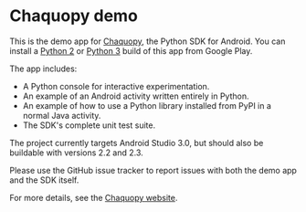 # Chaquopy demo

This is the demo app for [Chaquopy](https://chaquo.com/chaquopy/), the Python SDK for Android.
You can install a [Python
2](https://play.google.com/store/apps/details?id=com.chaquo.python.demo) or [Python
3](https://play.google.com/store/apps/details?id=com.chaquo.python.demo3) build of this app
from Google Play.

The app includes:

* A Python console for interactive experimentation.
* An example of an Android activity written entirely in Python.
* An example of how to use a Python library installed from PyPI in a normal Java activity.
* The SDK's complete unit test suite.

The project currently targets Android Studio 3.0, but should also be buildable with versions
2.2 and 2.3.

Please use the GitHub issue tracker to report issues with both the demo app and the SDK itself.

For more details, see the [Chaquopy website](https://chaquo.com/chaquopy/).
